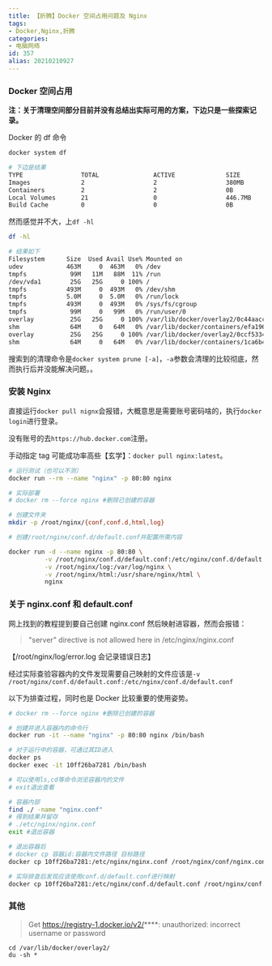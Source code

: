 ```yaml
---
title: 【折腾】Docker 空间占用问题及 Nginx
tags:
- Docker,Nginx,折腾
categories:
- 电脑网络
id: 357
alias: 20210210927
---
```


### Docker 空间占用

**注：关于清理空间部分目前并没有总结出实际可用的方案，下边只是一些探索记录。**

<!--more-->

Docker 的 df 命令

```bash
docker system df

# 下边是结果
TYPE                TOTAL               ACTIVE              SIZE                RECLAIMABLE
Images              2                   2                   380MB               0B (0%)
Containers          2                   2                   0B                  0B
Local Volumes       21                  0                   446.7MB             446.7MB (100%)
Build Cache         0                   0                   0B                  0B
```

然而感觉并不大，上`df -hl`

```bash
df -hl

# 结果如下
Filesystem      Size  Used Avail Use% Mounted on
udev            463M     0  463M   0% /dev
tmpfs            99M   11M   88M  11% /run
/dev/vda1        25G   25G     0 100% /
tmpfs           493M     0  493M   0% /dev/shm
tmpfs           5.0M     0  5.0M   0% /run/lock
tmpfs           493M     0  493M   0% /sys/fs/cgroup
tmpfs            99M     0   99M   0% /run/user/0
overlay          25G   25G     0 100% /var/lib/docker/overlay2/0c44aacce0a523f8d96af3c6c20e02ef3331961dab7e676299bb8c366626f125/merged
shm              64M     0   64M   0% /var/lib/docker/containers/efa1960dd0e4c2d5fb8d2ba756b781e0d9392a148620334b70fd0c7b06737653/mounts/shm
overlay          25G   25G     0 100% /var/lib/docker/overlay2/0ccf53346b8e4227b82530273532608b186fbf54545818340c9c8f062a63dde8/merged
shm              64M     0   64M   0% /var/lib/docker/containers/1ca6b4a758efaed43d715bde4f9b3f435682c4cfd7441b52b69a9ad04b42fa16/mounts/shm
```

搜索到的清理命令是`docker system prune [-a]`，`-a`参数会清理的比较彻底，然而执行后并没能解决问题。。

### 安装 Nginx

直接运行`docker pull nignx`会报错，大概意思是需要账号密码啥的，执行`docker login`进行登录。

没有账号的去`https://hub.docker.com`注册。

手动指定 tag 可能成功率高些【玄学】：`docker pull nginx:latest`。

```bash
# 运行测试（也可以不测）
docker run --rm --name "nginx" -p 80:80 nginx

# 实际部署
# docker rm --force nginx #删除已创建的容器

# 创建文件夹
mkdir -p /root/nginx/{conf,conf.d,html,log}

# 创建/root/nginx/conf.d/default.conf并配置所需内容

docker run -d --name nginx -p 80:80 \
          -v /root/nginx/conf.d/default.conf:/etc/nginx/conf.d/default.conf \
          -v /root/nginx/log:/var/log/nginx \
          -v /root/nginx/html:/usr/share/nginx/html \
          nginx
```

### 关于 nginx.conf 和 default.conf

网上找到的教程提到要自己创建 nginx.conf 然后映射进容器，然而会报错：

> "server" directive is not allowed here in /etc/nginx/nginx.conf

【/root/nginx/log/error.log 会记录错误日志】

经过实际查验容器内的文件发现需要自己映射的文件应该是`-v /root/nginx/conf.d/default.conf:/etc/nginx/conf.d/default.conf`

以下为排查过程，同时也是 Docker 比较重要的使用姿势。

```bash
# docker rm --force nginx #删除已创建的容器

# 创建并进入容器内的命令行
docker run -it --name "nginx" -p 80:80 nginx /bin/bash

# 对于运行中的容器，可通过其ID进入
docker ps
docker exec -it 10ff26ba7281 /bin/bash

# 可以使用ls,cd等命令浏览容器内的文件
# exit退出查看

# 容器内部
find ./ -name "nginx.conf"
# 得到结果并留存
# ./etc/nginx/nginx.conf
exit #退出容器

# 退出容器后
# docker cp 容器id:容器内文件路径 目标路径
docker cp 10ff26ba7281:/etc/nginx/nginx.conf /root/nginx/conf/nginx.conf

# 实际排查后发现应该使用conf.d/default.conf进行映射
docker cp 10ff26ba7281:/etc/nginx/conf.d/default.conf /root/nginx/conf.d/default.conf
```

### 其他

> Get https://registry-1.docker.io/v2/****: unauthorized: incorrect username or password

```shell
cd /var/lib/docker/overlay2/
du -sh *
```

<!--357-->
